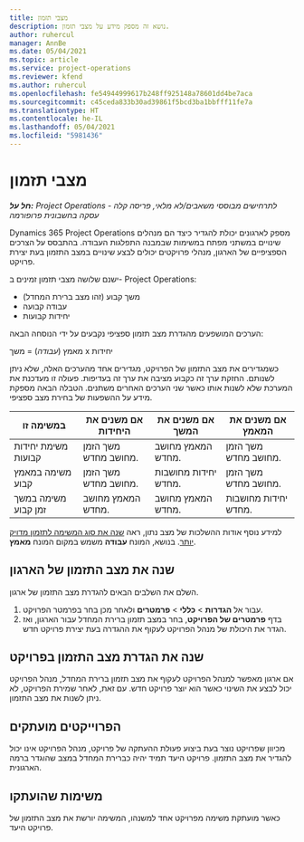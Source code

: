 ```yaml
---
title: מצבי תזמון
description: נושא זה מספק מידע על מצבי תזמון.
author: ruhercul
manager: AnnBe
ms.date: 05/04/2021
ms.topic: article
ms.service: project-operations
ms.reviewer: kfend
ms.author: ruhercul
ms.openlocfilehash: fe54944999617b248ff925148a78601dd4be7aca
ms.sourcegitcommit: c45ceda833b30ad39861f5bcd3ba1bbfff11fe7a
ms.translationtype: HT
ms.contentlocale: he-IL
ms.lasthandoff: 05/04/2021
ms.locfileid: "5981436"
---
```

# <a name="scheduling-modes"></a>מצבי תזמון

_**חל על:** Project Operations לתרחישים מבוססי משאבים/לא מלאי, פריסה קלה - עסקה בחשבונית פרופורמה_


Dynamics 365 Project Operations מספק לארגונים יכולת להגדיר כיצד הם מנהלים שינויים במשתני מפתח במשימות שבמבנה התפלגות העבודה. בהתבסס על הצרכים הספציפיים של הארגון, מנהלי פרויקטים יכולים לבצע שינויים במצב התזמון בעת יצירת פרויקט.

ישנם שלושה מצבי תזמון זמינים ב- Project Operations:

  - משך קבוע (זהו מצב ברירת המחדל)
  - עבודה קבועה
  - יחידות קבועות

הערכים המושפעים מהגדרת מצב תזמון ספציפי נקבעים על ידי הנוסחה הבאה:

  מאמץ (*עבודה*) = משך x יחידות

כשמגדירים את מצב התזמון של הפרויקט, מגדירים אחד מהערכים האלה, שלא ניתן לשנותם. החזקת ערך זה כקבוע מציבה את ערך זה בעדיפות. פעולה זו מעדכנת את המערכת שלא לשנות אותו כאשר שני הערכים האחרים משתנים. הטבלה הבאה מספקת מידע על ההשפעות של בחירת מצב ספציפי.

| **במשימה זו**             | **אם משנים את היחידות**   | **אם משנים את המשך** | **אם משנים את המאמץ**  |
|----------------------|---------------------------|----------------------------|---------------------------|
| משימת יחידות קבועות     | משך הזמן מחושב מחדש. | המאמץ מחושב מחדש.    | משך הזמן מחושב מחדש. |
| משימה במאמץ קבוע    | משך הזמן מחושב מחדש. | יחידות מחושבות מחדש.    | משך הזמן מחושב מחדש. |
| משימה במשך זמן קבוע  | המאמץ מחושב מחדש.   | המאמץ מחושב מחדש.    | יחידות מחושבות מחדש.   |

למידע נוסף אודות ההשלכות של מצב נתון, ראה [שנה את סוג המשימה לתזמון מדויק יותר](https://support.microsoft.com/en-us/office/change-the-task-type-for-more-accurate-scheduling-b0b969ad-45bc-4e9e-8967-435587548a72). בנושא, המונח **עבודה** משמש במקום המונח **מאמץ**.

## <a name="change-the-organizations-scheduling-mode"></a>שנה את מצב התזמון של הארגון

השלם את השלבים הבאים להגדרת מצב התזמון של ארגון.

1. עבור אל **הגדרות** \> **כללי** \> **פרמטרים** ולאחר מכן בחר בפרמטר הפרויקט. 
2. בדף **פרמטרים של הפרויקט**, בחר במצב תזמון ברירת המחדל עבור הארגון, ואז הגדר את היכולת של מנהל הפרויקט לעקוף את ההגדרה בעת יצירת פרויקט חדש.

## <a name="change-the-scheduling-mode-setting-on-a-project"></a>שנה את הגדרת מצב התזמון בפרויקט

אם ארגון מאפשר למנהל הפרויקט לעקוף את מצב תזמון ברירת המחדל, מנהל הפרויקט יכול לבצע את השינוי כאשר הוא יוצר פרויקט חדש. עם זאת, לאחר שמירת הפרויקט, לא ניתן לשנות את מצב התזמון.

## <a name="copied-projects"></a>הפרוייקטים מועתקים

מכיוון שפרויקט נוצר בעת ביצוע פעולת ההעתקה של פרויקט, מנהל הפרויקט אינו יכול להגדיר את מצב התזמון. פרויקט היעד תמיד יהיה כברירת המחדל במצב שהוגדר ברמה הארגונית.

## <a name="copied-tasks"></a>משימות שהועתקו

כאשר מועתקת משימה מפרויקט אחד למשנהו, המשימה יורשת את מצב התזמון של פרויקט היעד.
